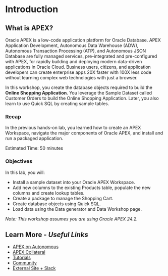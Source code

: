 # Introduction

## **What is APEX?**

Oracle APEX is a low-code application platform for Oracle Database. APEX Application Development, Autonomous Data Warehouse (ADW), Autonomous Transaction Processing (ATP), and Autonomous JSON Database are fully managed services, pre-integrated and pre-configured with APEX, for rapidly building and deploying modern data-driven applications in Oracle Cloud. Business users, citizens, and application developers can create enterprise apps 20X faster with 100X less code without learning complex web technologies with just a browser.

In this workshop, you create the database objects required to build the **Online Shopping Application**. You leverage the Sample Dataset called Customer Orders to build the Online Shopping Application. Later, you also learn to use Quick SQL by creating sample tables.

### Recap

In the previous hands-on lab, you learned how to create an APEX Workspace, navigate the major components of Oracle APEX, and install and run a packaged application.

Estimated Time: 50 minutes

### Objectives

In this lab, you will:

- Install a sample dataset into your Oracle APEX Workspace.
- Add new columns to the existing Products table, populate the new columns and create lookup tables.
- Create a package to manage the Shopping Cart.
- Create database objects using Quick SQL.
- Load data using the Data generator and Data Workshop page.

*Note: This workshop assumes you are using Oracle APEX 24.2.*

## Learn More - *Useful Links*

- [APEX on Autonomous](https://apex.oracle.com/autonomous)
- [APEX Collateral](https://www.oracle.com/database/technologies/appdev/apex/collateral.html)
- [Tutorials](https://apex.oracle.com/en/learn/tutorials)
- [Community](https://apex.oracle.com/community)
- [External Site + Slack](http://apex.world)
